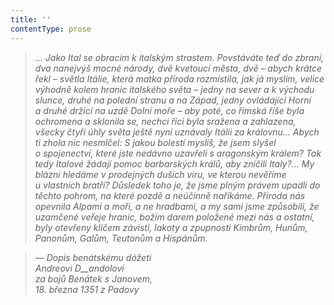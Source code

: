 ```yaml
---
title: ''
contentType: prose
---
```


<section>

> 

> 

> 

> _… Jako Ital se obracím k italským strastem. Povstáváte teď do zbraní, dva nanejvýš mocné národy, dvě kvetoucí města, dvě – abych krátce řekl – světla Itálie, která matka příroda rozmístila, jak já myslím, velice výhodně kolem hranic italského světa – jedny na sever a k východu slunce, druhé na polední stranu a na Západ, jedny ovládající Horní a druhé držící na uzdě Dolní moře – aby poté, co římská říše byla ochromena a sklonila se, nechci říci byla sražena a zahlazena, všecky čtyři úhly světa ještě nyní uznávaly Itálii za královnu… Abych ti zhola nic nesmlčel: S jakou bolestí myslíš, že jsem slyšel o spojenectví, které jste nedávno uzavřeli s aragonským králem? Tak tedy Italové žádají pomoc barbarských králů, aby zničili Italy?… My blázni hledáme v prodejných duších víru, ve kterou nevěříme u vlastních bratří? Důsledek toho je, že jsme plným právem upadli do těchto pohrom, na které pozdě a neúčinně naříkáme. Příroda nás opevnila Alpami a moři, a ne hradbami, a my sami jsme způsobili, že uzamčené veřeje hranic, božím darem položené mezi nás a ostatní, byly otevřeny klíčem závisti, lakoty a zpupnosti Kimbrům, Hunům, Panonům, Galům, Teutonům a Hispánům._

> _— Dopis benátskému dóžeti  
> Andreovi D__andolovi  
> za bojů Benátek s Janovem,  
> 18\. března 1351 z Padovy_

</section>

